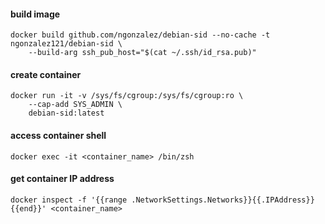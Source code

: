 #### build image
```
docker build github.com/ngonzalez/debian-sid --no-cache -t ngonzalez121/debian-sid \
    --build-arg ssh_pub_host="$(cat ~/.ssh/id_rsa.pub)"
```

#### create container
```
docker run -it -v /sys/fs/cgroup:/sys/fs/cgroup:ro \
    --cap-add SYS_ADMIN \
    debian-sid:latest
```

#### access container shell
```
docker exec -it <container_name> /bin/zsh
```

#### get container IP address
```
docker inspect -f '{{range .NetworkSettings.Networks}}{{.IPAddress}}{{end}}' <container_name>
```
